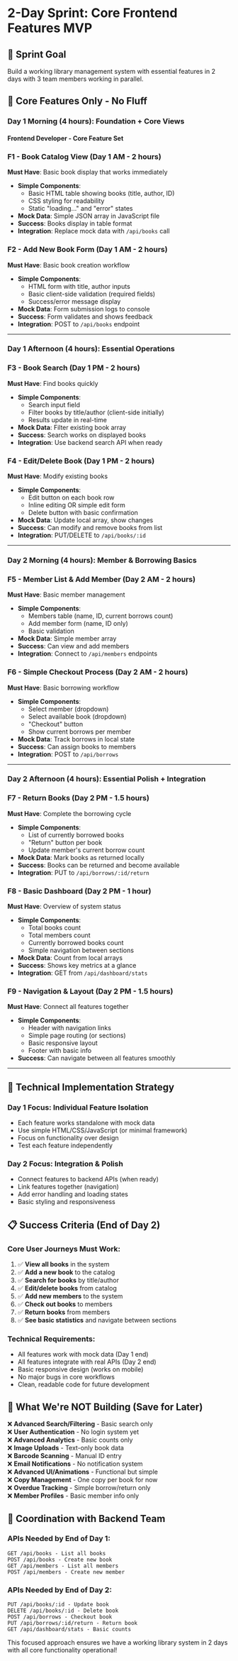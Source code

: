 # 2-Day Sprint: Core Frontend Features MVP

## 🎯 Sprint Goal
Build a working library management system with essential features in 2 days with 3 team members working in parallel.

## 🚀 Core Features Only - No Fluff

### Day 1 Morning (4 hours): Foundation + Core Views

#### **Frontend Developer - Core Feature Set**

### F1 - Book Catalog View (Day 1 AM - 2 hours)
**Must Have**: Basic book display that works immediately
- **Simple Components**:
  - Basic HTML table showing books (title, author, ID)
  - CSS styling for readability
  - Static "loading..." and "error" states
- **Mock Data**: Simple JSON array in JavaScript file
- **Success**: Books display in table format
- **Integration**: Replace mock data with `/api/books` call

### F2 - Add New Book Form (Day 1 AM - 2 hours) 
**Must Have**: Basic book creation workflow
- **Simple Components**:
  - HTML form with title, author inputs
  - Basic client-side validation (required fields)
  - Success/error message display
- **Mock Data**: Form submission logs to console
- **Success**: Form validates and shows feedback
- **Integration**: POST to `/api/books` endpoint

---

### Day 1 Afternoon (4 hours): Essential Operations

### F3 - Book Search (Day 1 PM - 2 hours)
**Must Have**: Find books quickly
- **Simple Components**:
  - Search input field
  - Filter books by title/author (client-side initially)
  - Results update in real-time
- **Mock Data**: Filter existing book array
- **Success**: Search works on displayed books
- **Integration**: Use backend search API when ready

### F4 - Edit/Delete Book (Day 1 PM - 2 hours)
**Must Have**: Modify existing books
- **Simple Components**:
  - Edit button on each book row
  - Inline editing OR simple edit form
  - Delete button with basic confirmation
- **Mock Data**: Update local array, show changes
- **Success**: Can modify and remove books from list
- **Integration**: PUT/DELETE to `/api/books/:id`

---

### Day 2 Morning (4 hours): Member & Borrowing Basics

### F5 - Member List & Add Member (Day 2 AM - 2 hours)
**Must Have**: Basic member management
- **Simple Components**:
  - Members table (name, ID, current borrows count)
  - Add member form (name, ID only)
  - Basic validation
- **Mock Data**: Simple member array
- **Success**: Can view and add members
- **Integration**: Connect to `/api/members` endpoints

### F6 - Simple Checkout Process (Day 2 AM - 2 hours)
**Must Have**: Basic borrowing workflow
- **Simple Components**:
  - Select member (dropdown)
  - Select available book (dropdown) 
  - "Checkout" button
  - Show current borrows per member
- **Mock Data**: Track borrows in local state
- **Success**: Can assign books to members
- **Integration**: POST to `/api/borrows`

---

### Day 2 Afternoon (4 hours): Essential Polish + Integration

### F7 - Return Books (Day 2 PM - 1.5 hours)
**Must Have**: Complete the borrowing cycle
- **Simple Components**:
  - List of currently borrowed books
  - "Return" button per book
  - Update member's current borrow count
- **Mock Data**: Mark books as returned locally
- **Success**: Books can be returned and become available
- **Integration**: PUT to `/api/borrows/:id/return`

### F8 - Basic Dashboard (Day 2 PM - 1 hour)
**Must Have**: Overview of system status
- **Simple Components**:
  - Total books count
  - Total members count  
  - Currently borrowed books count
  - Simple navigation between sections
- **Mock Data**: Count from local arrays
- **Success**: Shows key metrics at a glance
- **Integration**: GET from `/api/dashboard/stats`

### F9 - Navigation & Layout (Day 2 PM - 1.5 hours)
**Must Have**: Connect all features together
- **Simple Components**:
  - Header with navigation links
  - Simple page routing (or sections)
  - Basic responsive layout
  - Footer with basic info
- **Success**: Can navigate between all features smoothly

---

## 🔧 Technical Implementation Strategy

### **Day 1 Focus**: Individual Feature Isolation
- Each feature works standalone with mock data
- Use simple HTML/CSS/JavaScript (or minimal framework)
- Focus on functionality over design
- Test each feature independently

### **Day 2 Focus**: Integration & Polish  
- Connect features to backend APIs (when ready)
- Link features together (navigation)
- Add error handling and loading states
- Basic styling and responsiveness

## 📋 Success Criteria (End of Day 2)

### **Core User Journeys Must Work**:
1. ✅ **View all books** in the system
2. ✅ **Add a new book** to the catalog  
3. ✅ **Search for books** by title/author
4. ✅ **Edit/delete books** from catalog
5. ✅ **Add new members** to the system
6. ✅ **Check out books** to members
7. ✅ **Return books** from members
8. ✅ **See basic statistics** and navigate between sections

### **Technical Requirements**:
- All features work with mock data (Day 1 end)
- All features integrate with real APIs (Day 2 end)
- Basic responsive design (works on mobile)
- No major bugs in core workflows
- Clean, readable code for future development

## 🎯 What We're NOT Building (Save for Later)

❌ **Advanced Search/Filtering** - Basic search only  
❌ **User Authentication** - No login system yet  
❌ **Advanced Analytics** - Basic counts only  
❌ **Image Uploads** - Text-only book data  
❌ **Barcode Scanning** - Manual ID entry  
❌ **Email Notifications** - No notification system  
❌ **Advanced UI/Animations** - Functional but simple  
❌ **Copy Management** - One copy per book for now  
❌ **Overdue Tracking** - Simple borrow/return only  
❌ **Member Profiles** - Basic member info only  

## 🤝 Coordination with Backend Team

### **APIs Needed by End of Day 1**:
```
GET /api/books - List all books
POST /api/books - Create new book  
GET /api/members - List all members
POST /api/members - Create new member
```

### **APIs Needed by End of Day 2**:
```
PUT /api/books/:id - Update book
DELETE /api/books/:id - Delete book
POST /api/borrows - Checkout book
PUT /api/borrows/:id/return - Return book
GET /api/dashboard/stats - Basic counts
```
This focused approach ensures we have a working library system in 2 days with all core functionality operational!

